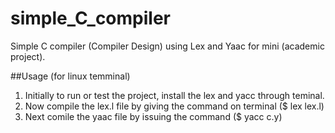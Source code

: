 # simple_C_compiler
Simple C compiler (Compiler Design) using Lex and Yaac for mini (academic project).

##Usage (for linux temminal)

1. Initially to run or test the project, install the lex and yacc through teminal.
2. Now compile the lex.l file by giving the command on terminal ($ lex lex.l)
3. Next comile the yaac file by issuing the command ($ yacc c.y)
